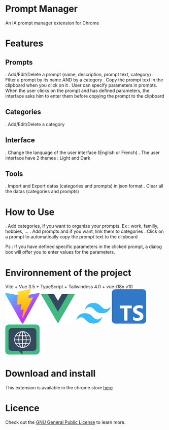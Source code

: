 # Prompt Manager
   
An IA prompt manager extension for Chrome

# Features

## Prompts
. Add/Edit/Delete a prompt (name, description, prompt text, category)
. Filter a prompt by its name AND by a category
. Copy the prompt text in the clipboard when you click on it
. User can specify parameters in prompts. When the user clicks on the prompt and has defined parameters, the interface asks him to enter them before copying the prompt to the clipboard

## Categories
. Add/Edit/Delete a category

## Interface
. Change the lanquage of the user interface (English or French)
. The user interface have 2 themes : Light and Dark

## Tools
. Import and Export datas (categories and prompts) in json format
. Clear all the datas (categories and prompts)

# How to Use
. Add categories, if you want to organize your prompts. Ex : work, familly, hobbies, ...
. Add prompts and if you want, link them to categories
. Click on a prompt to automatically copy the prompt text to the clipboard

Ps : If you have defined specific parameters in the clicked prompt, a dialog box will offer you to enter values ​​for the parameters.

# Environnement of the project
Vite + Vue 3.5 + TypeScript + Tailwindcss 4.0 + vue-i18n v10
![vite](/logos/vite.logo.svg)
![vue](/logos/vue.logo.svg)
![tailwindcss](/logos/tailwindcss.logo.svg)
![typescript](/logos/typescript.logo.2020.svg)
![vue-i18n](/logos/vue-i18n.logo.svg)

# Download and install

This extension is available in the chrome store [here](https://...)

# Licence
Check out the [GNU General Public License](https://www.gnu.org/licenses/gpl-3.0.en.html) to learn more.
